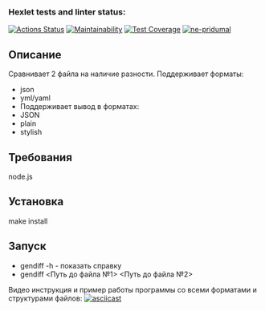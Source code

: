### Hexlet tests and linter status:

[![Actions Status](https://github.com/TorTicc/frontend-project-46/actions/workflows/hexlet-check.yml/badge.svg)](https://github.com/TorTicc/frontend-project-46/actions)
[![Maintainability](https://api.codeclimate.com/v1/badges/3a61589f21919c43f51d/maintainability)](https://codeclimate.com/github/TorTicc/frontend-project-46/maintainability)
[![Test Coverage](https://api.codeclimate.com/v1/badges/3a61589f21919c43f51d/test_coverage)](https://codeclimate.com/github/TorTicc/frontend-project-46/test_coverage)
[![ne-pridumal](https://github.com/TorTicc/frontend-project-46/actions/workflows/totic-chek.yml/badge.svg)](https://github.com/TorTicc/frontend-project-46/actions/workflows/totic-chek.yml)

## Описание

Сравнивает 2 файла на наличие разности.
Поддерживает форматы:

- json
- yml/yaml
- Поддерживает вывод в форматах:
- JSON
- plain
- stylish

## Требования

node.js

## Установка

make install

## Запуск

- gendiff -h - показать справку
- gendiff <Путь до файла №1> <Путь до файла №2>

Видео инструкция и пример работы программы со всеми форматами и структурами файлов:
[![asciicast](https://asciinema.org/a/DCfHcMVQaJpiG6UTS6bRT7qq3.svg)](https://asciinema.org/a/DCfHcMVQaJpiG6UTS6bRT7qq3)
